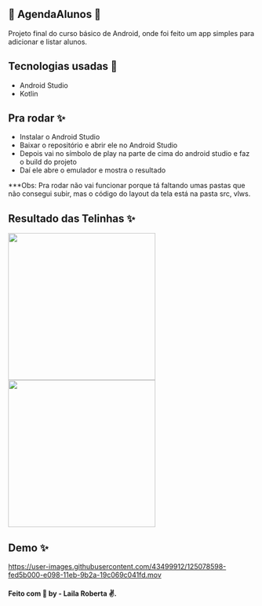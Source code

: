 ##  📑 AgendaAlunos 📑

Projeto final do curso básico de Android, onde foi feito um app simples para adicionar e listar alunos.

## Tecnologias usadas 🚀

- Android Studio
- Kotlin

## Pra rodar ✨

- Instalar o Android Studio
- Baixar o repositório e abrir ele no Android Studio
- Depois vai no símbolo de play na parte de cima do android studio e faz o build do projeto
- Daí ele abre o emulador e mostra o resultado


***Obs: Pra rodar não vai funcionar porque tá faltando umas pastas que não consegui subir, mas o código do layout da tela está na pasta src, vlws.

## Resultado das Telinhas ✨

<img src="https://user-images.githubusercontent.com/43499912/125078541-e9f91c80-e098-11eb-9e3d-ce1608633f10.png" width="auto" height="300"/> <img src="https://user-images.githubusercontent.com/43499912/125078571-f41b1b00-e098-11eb-96a5-4bb41147f0d3.png" width="auto" height="300"/>

## Demo ✨

https://user-images.githubusercontent.com/43499912/125078598-fed5b000-e098-11eb-9b2a-19c069c041fd.mov







####  Feito com :purple_heart:  by - Laila Roberta :v:.
